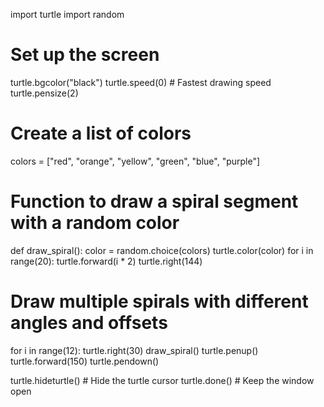 import turtle
import random

# Set up the screen
turtle.bgcolor("black")
turtle.speed(0)  # Fastest drawing speed
turtle.pensize(2)

# Create a list of colors
colors = ["red", "orange", "yellow", "green", "blue", "purple"]

# Function to draw a spiral segment with a random color
def draw_spiral():
    color = random.choice(colors)
    turtle.color(color)
    for i in range(20):
        turtle.forward(i * 2)
        turtle.right(144)

# Draw multiple spirals with different angles and offsets
for i in range(12):
    turtle.right(30)
    draw_spiral()
    turtle.penup()
    turtle.forward(150)
    turtle.pendown()

turtle.hideturtle()  # Hide the turtle cursor
turtle.done()  # Keep the window open
